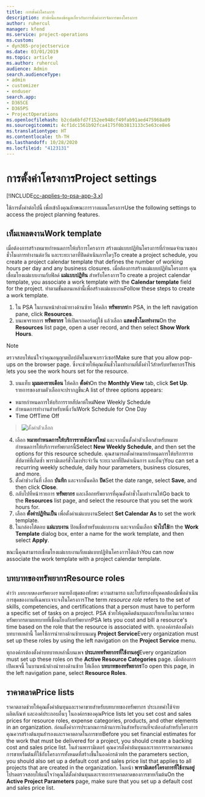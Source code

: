 ```yaml
---
title: การตั้งค่าโครงการ
description: หัวข้อนี้แสดงข้อมูลเกี่ยวกับการตั้งค่าการจัดการของโครงการ
author: ruhercul
manager: kfend
ms.service: project-operations
ms.custom:
- dyn365-projectservice
ms.date: 03/01/2019
ms.topic: article
ms.author: ruhercul
audience: Admin
search.audienceType:
- admin
- customizer
- enduser
search.app:
- D365CE
- D365PS
- ProjectOperations
ms.openlocfilehash: b2cda6bfd7f152ee948cf49fab91aed475968a09
ms.sourcegitcommit: 4cf1dc1561b92fca4175f0b3813133c5e63ce8e6
ms.translationtype: HT
ms.contentlocale: th-TH
ms.lasthandoff: 10/28/2020
ms.locfileid: "4123131"
---
```

# <a name="project-settings"></a><span data-ttu-id="dc7b1-103">การตั้งค่าโครงการ</span><span class="sxs-lookup"><span data-stu-id="dc7b1-103">Project settings</span></span>

[!INCLUDE[cc-applies-to-psa-app-3.x](../includes/cc-applies-to-psa-app-3x.md)]

<span data-ttu-id="dc7b1-104">ใช้การตั้งค่าต่อไปนี้ เพื่อเข้าถึงคุณลักษณะการวางแผนโครงการ</span><span class="sxs-lookup"><span data-stu-id="dc7b1-104">Use the following settings to access the project planning features.</span></span>

## <a name="work-template"></a><span data-ttu-id="dc7b1-105">เท็มเพลตงาน</span><span class="sxs-lookup"><span data-stu-id="dc7b1-105">Work template</span></span>

<span data-ttu-id="dc7b1-106">เมื่อต้องการสร้างหมายกำหนดการให้บริการโครงการ สร้างแม่แบบปฏิทินโครงการที่กำหนดจำนวนของชั่วโมงการทำงานต่อวัน และระยะเวลาที่ปิดดำเนินการใดๆ</span><span class="sxs-lookup"><span data-stu-id="dc7b1-106">To create a project schedule, you create a project calendar template that defines the number of working hours per day and any business closures.</span></span> <span data-ttu-id="dc7b1-107">เมื่อต้องการสร้างแม่แบบปฏิทินโครงการ คุณเชื่อมโยงแม่แบบงานกับฟิลด์ **แม่แบบปฏิทิน** สำหรับโครงการ</span><span class="sxs-lookup"><span data-stu-id="dc7b1-107">To create a project calendar template, you associate a work template with the **Calendar template** field for the project.</span></span> <span data-ttu-id="dc7b1-108">ทำตามขั้นตอนเหล่านี้เพื่อสร้างแม่แบบงาน</span><span class="sxs-lookup"><span data-stu-id="dc7b1-108">Follow these steps to create a work template.</span></span>

1. <span data-ttu-id="dc7b1-109">ใน PSA ในบานหน้าต่างนำทางด้านซ้าย ให้คลิก **ทรัพยากร**</span><span class="sxs-lookup"><span data-stu-id="dc7b1-109">In PSA, in the left navigation pane, click **Resources**.</span></span> 
2. <span data-ttu-id="dc7b1-110">บนเพจรายการ **ทรัพยากร** ให้เปิดเรกคอร์ดผู้ใช้ แล้วเลือก **แสดงชั่วโมงทำงาน**</span><span class="sxs-lookup"><span data-stu-id="dc7b1-110">On the **Resources** list page, open a user record, and then select **Show Work Hours**.</span></span>

  > [!NOTE]
  > <span data-ttu-id="dc7b1-111">ตรวจสอบให้แน่ใจว่าคุณอนุญาตป๊อปอัพในเพจเบราว์เซอร์</span><span class="sxs-lookup"><span data-stu-id="dc7b1-111">Make sure that you allow pop-ups on the browser page.</span></span> <span data-ttu-id="dc7b1-112">ซึ่งจะช่วยให้คุณเห็นชั่วโมงทำงานที่ตั้งค่าไว้สำหรับทรัพยากร</span><span class="sxs-lookup"><span data-stu-id="dc7b1-112">This lets you see the work hours set for the resource.</span></span>
  
3. <span data-ttu-id="dc7b1-113">บนแท็บ **มุมมองรายเดือน** ให้คลิก **ตั้งค่า**</span><span class="sxs-lookup"><span data-stu-id="dc7b1-113">On the **Monthly View** tab, click **Set Up**.</span></span> <span data-ttu-id="dc7b1-114">รายการของสามตัวเลือกจะปรากฏขึ้น:</span><span class="sxs-lookup"><span data-stu-id="dc7b1-114">A list of three options appears:</span></span> 

  - <span data-ttu-id="dc7b1-115">หมายกำหนดการให้บริการรายสัปดาห์ใหม่</span><span class="sxs-lookup"><span data-stu-id="dc7b1-115">New Weekly Schedule</span></span>
  - <span data-ttu-id="dc7b1-116">กำหนดการทำงานสำหรับหนึ่งวัน</span><span class="sxs-lookup"><span data-stu-id="dc7b1-116">Work Schedule for One Day</span></span>
  - <span data-ttu-id="dc7b1-117">Time Off</span><span class="sxs-lookup"><span data-stu-id="dc7b1-117">Time Off</span></span>

> ![ตั้งค่าตัวเลือก](media/project-13.png)

4. <span data-ttu-id="dc7b1-119">เลือก **หมายกำหนดการให้บริการรายสัปดาห์ใหม่** และจากนั้นตั้งค่าตัวเลือกสำหรับหมายกำหนดการให้บริการทรัพยากรนี้</span><span class="sxs-lookup"><span data-stu-id="dc7b1-119">Select **New Weekly Schedule**, and then set the options for this resource schedule.</span></span> <span data-ttu-id="dc7b1-120">คุณสามารถตั้งค่าหมายกำหนดการให้บริการรายสัปดาห์ที่เกิดซ้ำ พารามิเตอร์ชั่วโมงประจำวัน ระยะเวลาที่ปิดดำเนินการ และอื่นๆ</span><span class="sxs-lookup"><span data-stu-id="dc7b1-120">You can set a recurring weekly schedule, daily hour parameters, business closures, and more.</span></span>
5. <span data-ttu-id="dc7b1-121">ตั้งค่าช่วงวันที่ เลือก **บันทึก** และจากนั้นคลิก **ปิด**</span><span class="sxs-lookup"><span data-stu-id="dc7b1-121">Set the date range, select **Save**, and then click **Close**.</span></span> 
6. <span data-ttu-id="dc7b1-122">กลับไปที่หน้ารายการ **ทรัพยากร** และเลือกทรัพยากรที่คุณตั้งค่าชั่วโมงทำงานให้</span><span class="sxs-lookup"><span data-stu-id="dc7b1-122">Go back to the **Resources** list page, and select the resource that you set the work hours for.</span></span> 
7. <span data-ttu-id="dc7b1-123">เลือก **ตั้งค่าปฏิทินเป็น** เพื่อตั้งค่าแม่แบบงาน</span><span class="sxs-lookup"><span data-stu-id="dc7b1-123">Select **Set Calendar As** to set the work template.</span></span> 
8. <span data-ttu-id="dc7b1-124">ในกล่องโต้ตอบ **แม่แบบงาน** ป้อนชื่อสำหรับแม่แบบงาน และจากนั้นเลือก **นำไปใช้**</span><span class="sxs-lookup"><span data-stu-id="dc7b1-124">In the **Work Template** dialog box, enter a name for the work template, and then select **Apply**.</span></span> 

<span data-ttu-id="dc7b1-125">ขณะนี้คุณสามารถเชื่อมโยงแม่แบบงานกับแม่แบบปฏิทินโครงการได้แล้ว</span><span class="sxs-lookup"><span data-stu-id="dc7b1-125">You can now associate the work template with a project calendar template.</span></span>

## <a name="resource-roles"></a><span data-ttu-id="dc7b1-126">บทบาทของทรัพยากร</span><span class="sxs-lookup"><span data-stu-id="dc7b1-126">Resource roles</span></span>

<span data-ttu-id="dc7b1-127">คำว่า *บทบาทของทรัพยากร* หมายถึงชุดของทักษะ ความสามารถ และใบรับรองที่บุคคลต้องมีเพื่อดำเนินการชุดของงานที่เฉพาะเจาะจงในโครงการ</span><span class="sxs-lookup"><span data-stu-id="dc7b1-127">The term *resource role* refers to the set of skills, competencies, and certifications that a person must have to perform a specific set of tasks on a project.</span></span> <span data-ttu-id="dc7b1-128">PSA ช่วยให้คุณคิดต้นทุนและเรียกเก็บเงินเวลาของทรัพยากรตามบทบาทที่เชื่อมโยงกับทรัพยากร</span><span class="sxs-lookup"><span data-stu-id="dc7b1-128">PSA lets you cost and bill a resource's time based on the role that the resource is associated with.</span></span> <span data-ttu-id="dc7b1-129">ทุกองค์กรต้องตั้งค่าบทบาทเหล่านี้ โดยใช้การนำทางด้านซ้ายบนเมนู **Project Service**</span><span class="sxs-lookup"><span data-stu-id="dc7b1-129">Every organization must set up these roles by using the left navigation on the **Project Service** menu.</span></span>

<span data-ttu-id="dc7b1-130">ทุกองค์กรต้องตั้งค่าบทบาทเหล่านี้บนเพจ **ประเภททรัพยากรที่ใช้งานอยู่**</span><span class="sxs-lookup"><span data-stu-id="dc7b1-130">Every organization must set up these roles on the **Active Resource Categories** page.</span></span> <span data-ttu-id="dc7b1-131">เมื่อต้องการเปิดเพจนี้ ในบานหน้าต่างนำทางด้านซ้าย ให้เลือก **บทบาทของทรัพยากร**</span><span class="sxs-lookup"><span data-stu-id="dc7b1-131">To open this page, in the left navigation pane, select **Resource Roles**.</span></span>

## <a name="price-lists"></a><span data-ttu-id="dc7b1-132">ราคาตลาด</span><span class="sxs-lookup"><span data-stu-id="dc7b1-132">Price lists</span></span>

<span data-ttu-id="dc7b1-133">ราคาตลาดช่วยให้คุณตั้งค่าต้นทุนและราคาขายสำหรับบทบาทของทรัพยากร ประเภทค่าใช้จ่าย ผลิตภัณฑ์ และองค์ประกอบอื่นๆ ในองค์กรของคุณ</span><span class="sxs-lookup"><span data-stu-id="dc7b1-133">Price lists let you set cost and sales prices for resource roles, expense categories, products, and other elements in an organization.</span></span> <span data-ttu-id="dc7b1-134">ก่อนตั้งค่าการประมาณการด้านการเงินสำหรับงานที่จะต้องส่งสำหรับโครงการ คุณควรสร้างต้นทุนสำรองและราคาตลาดในการขาย</span><span class="sxs-lookup"><span data-stu-id="dc7b1-134">Before you set financial estimates for the work that must be delivered for a project, you should create a backing cost and sales price list.</span></span> <span data-ttu-id="dc7b1-135">ในส่วนพารามิเตอร์ คุณควรตั้งค่าต้นทุนและรายการราคาตลาดของการขายเริ่มต้นที่ใช้กับโครงการทั้งหมดที่สร้างขึ้นในองค์กรด้วย</span><span class="sxs-lookup"><span data-stu-id="dc7b1-135">In the parameters section, you should also set up a default cost and sales price list that applies to all projects that are created in the organization.</span></span> <span data-ttu-id="dc7b1-136">ในหน้า **พารามิเตอร์โครงการที่ใช้งานอยู่** โปรดตรวจสอบให้แน่ใจว่าคุณได้ตั้งค่าต้นทุนและรายการราคาตลาดของการขายเริ่มต้น</span><span class="sxs-lookup"><span data-stu-id="dc7b1-136">On the **Active Project Parameters** page, make sure that you set up a default cost and sales price list.</span></span>
